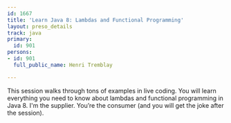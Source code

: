 ```yaml
---
id: 1667
title: 'Learn Java 8: Lambdas and Functional Programming'
layout: preso_details
track: java
primary:
  id: 901
persons:
- id: 901
  full_public_name: Henri Tremblay

---
```

This session walks through tons of examples in live coding. You will learn everything you need to know about lambdas and functional programming in Java 8. I'm the supplier. You’re the consumer (and you will get the joke after the session).